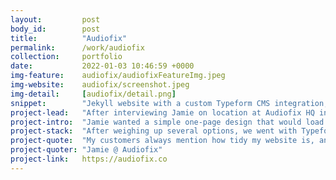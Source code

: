 ```yaml
---
layout:         post
body_id:        post
title:          "Audiofix"
permalink:      /work/audiofix
collection:     portfolio
date:           2022-01-03 10:46:59 +0000
img-feature:    audiofix/audiofixFeatureImg.jpeg
img-website:    audiofix/screenshot.jpeg
img-detail:     [audiofix/detail.png]
snippet:        "Jekyll website with a custom Typeform CMS integration, hosted by GitHub Pages"
project-lead:   "After interviewing Jamie on location at Audiofix HQ in Bristol, it was clear the copy for his website would need to suit his detail-orientated customers."
project-intro:  "Jamie wanted a simple one-page design that would load fast and look good on mobile. He also wanted a low-touch way to manage new booking enquiries."
project-stack:  "After weighing up several options, we went with Typeform in the final build, which is a great user experience for the customer. It also integrates straight into Jamie's CRM. A full calendar = more in the kitty for the annual Employee of the Year party, an important tradition at Audiofix HQ."
project-quote:  "My customers always mention how tidy my website is, and they love the Typeform. If you want your website to be about more than struggling to close an annoying popup, you've come to the right place."
project-quoter: "Jamie @ Audiofix"
project-link:   https://audiofix.co
---
```

